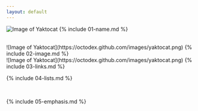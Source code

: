 ```yaml
---
layout: default
---
```

![Image of Yaktocat](https://octodex.github.com/images/yaktocat.png)
{% include 01-name.md %}

<br>
![Image of Yaktocat](https://octodex.github.com/images/yaktocat.png)
{% include 02-image.md %}

<br>
![Image of Yaktocat](https://octodex.github.com/images/yaktocat.png)
{% include 03-links.md %}

<br>

{% include 04-lists.md %}

<br>

{% include 05-emphasis.md %}
